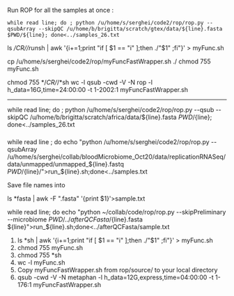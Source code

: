 Run ROP for all the samples at once :

```
while read line; do ; python /u/home/s/serghei/code2/rop/rop.py --qsubArray --skipQC /u/home/b/brigitta/scratch/gtex/data/${line}.fasta $PWD/${line}; done<../samples_26.txt

```
ls */*CR/*/run*sh | awk '{i+=1;print "if [ $1 == "i" ];then ./"$1" ;fi"}' > myFunc.sh

cp /u/home/s/serghei/code2/rop/myFuncFastWrapper.sh ./
chmod 755 myFunc.sh 

chmod 755 */*CR/*/*sh
wc -l 
qsub -cwd -V -N rop -l h_data=16G,time=24:00:00 -t 1-2002:1 myFuncFastWrapper.sh

----------------------------

while read line; do ; python /u/home/s/serghei/code2/rop/rop.py --qsub --skipQC /u/home/b/brigitta/scratch/africa/data/${line}.fasta $PWD/${line}; done<../samples_26.txt

#####
while read line ; do echo "python /u/home/s/serghei/code2/rop/rop.py --qsubArray /u/home/s/serghei/collab/bloodMicrobiome_Oct20/data/replicationRNASeq/data/unmapped/unmapped_${line}.fastq $PWD/${line}/">run_${line}.sh;done<../samples.txt


Save file names into 

ls *fasta | awk -F ".fasta" '{print $1}'>sample.txt 


while read line; do echo "python ~/collab/code/rop/rop.py --skipPreliminary --microbiome $PWD/../afterQCFasta/${line}.fasta ${line}">run_${line}.sh;done<../afterQCFasta/sample.txt 


1.  ls *sh | awk '{i+=1;print "if [ $1 == "i" ];then ./"$1" ;fi"}' > myFunc.sh
2. chmod 755 myFunc.sh
3. chmod 755 *sh
4. wc -l myFunc.sh
5. Copy myFuncFastWrapper.sh from rop/source/ to your local directory
6. qsub -cwd -V -N metaphan -l h_data=12G,express,time=04:00:00 -t 1-176:1 myFuncFastWrapper.sh
